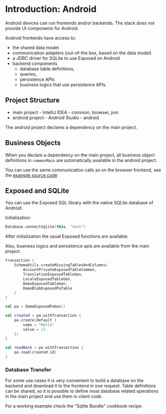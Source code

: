 # Introduction: Android

Android devices can run frontends and/or backends. The stack does not provide
UI components for Android.

Android frontends have access to:

* the shared data model
* communication adapters (out-of-the box, based on the data model)
* a JDBC driver for SQLite to use Exposed on Android
* backend components
    * database table definitions,
    * queries,
    * persistence APIs
    * business logics that use persistence APIs.

## Project Structure

* main project - IntelliJ IDEA - common, browser, jvm
* android project - Android Studio - android

The android project declares a dependency on the main project.

## Business Objects

When you declare a dependency on the main project, all business object
definitions in `commonMain` are automatically available in the android project.

You can use the same communication calls as on the browser frontend,
see the [example source code](/lib/examples/src/jvmMain/kotlin/zakadabar/lib/examples/frontend/Main.kt)

## Exposed and SQLite

You can use the Exposed SQL library with the native SQLite database of Android.

Initialization: 

```kotlin
Database.connectSqlite(this, "test")
```

After initialization the usual Exposed functions are available.

Also, business logics and persistence apis are available from the
main project. 

```kotlin
transaction {
    SchemaUtils.createMissingTablesAndColumns(
        AccountPrivateExposedTableCommon,
        TranslationExposedTableGen,
        LocaleExposedTableGen,
        DemoExposedTableGen,
        DemoBlobExposedPaTable
    )
}

val pa = DemoExposedPaGen()

val created = pa.withTransaction {
    pa.create(default {
        name = "Hello"
        value = 12
    })
}

val readBack = pa.withTransaction {
    pa.read(created.id)
}
```

### Database Transfer

For some use cases it is very convenient to build a database on the backend
and download it to the frontend in one request. Table definitions can be
shared, so it is possible to define most database related operations in
the main project and use them in client code.

For a working example check the "Sqlite Bundle" cookbook recipe.
